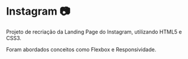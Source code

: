 # Instagram :camera:

 Projeto de recriação da Landing Page do Instagram, utilizando HTML5 e CSS3.
 
 Foram abordados conceitos como Flexbox e Responsividade. 
 
 
